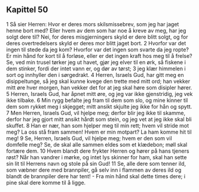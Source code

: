 ## Kapittel 50

1 Så sier Herren: Hvor er deres mors skilsmissebrev, som jeg har jaget henne bort med? Eller hvem av dem som har noe å kreve av meg, har jeg solgt dere til? Nei, for deres misgjerningers skyld er dere blitt solgt, og for deres overtredelsers skyld er deres mor blitt jaget bort.
2 Hvorfor var det ingen til stede da jeg kom? Hvorfor var det ingen som svarte da jeg ropte? Er min hånd for kort til å forløse, eller er det ingen kraft hos meg til å frelse? Se, ved min trusel tørker jeg ut havet, gjør jeg elver til en ørk, så fiskene i dem stinker, fordi der intet vann er, og dør av tørst;
3 jeg klær himmelen i sort og innhyller den i sørgedrakt.
4 Herren, Israels Gud, har gitt meg en disippeltunge, så jeg skal kunne kvege den trette med mitt ord; han vekker mitt øre hver morgen, han vekker det for at jeg skal høre som disipler hører.
5 Herren, Israels Gud, har åpnet mitt øre, og jeg var ikke gjenstridig, jeg vek ikke tilbake.
6 Min rygg befalte jeg fram til dem som slo, og mine kinner til dem som rykket meg i skjegget; mitt ansikt skjulte jeg ikke for hån og spytt.
7 Men Herren, Israels Gud, vil hjelpe meg; derfor blir jeg ikke til skamme, derfor har jeg gjort mitt ansikt hårdt som stein, og jeg vet at jeg ikke skal bli skuffet.
8 Han er nær, han som hjelper meg til min rett; hvem vil stride mot meg? La oss stå fram sammen! Hvem er min motpart? La ham komme hit til meg!
9 Se, Herren, Israels Gud, vil hjelpe meg; hvem er den som vil domfelle meg? Se, de skal alle sammen eldes som et klædebon; møll skal fortære dem.
10 Hvem blandt dere frykter Herren og hører på hans tjeners røst? Når han vandrer i mørke, og intet lys skinner for ham, skal han sette sin lit til Herrens navn og stole på sin Gud!
11 Se, alle dere som tenner ild, som væbner dere med brannpiler, gå selv inn i flammen av deres ild og blandt de brannpiler dere har tent! - Fra min hånd skal dette times dere; i pine skal dere komme til å ligge.

